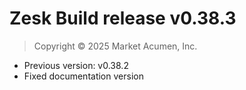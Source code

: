 # Zesk Build release v0.38.3

> Copyright &copy; 2025 Market Acumen, Inc.

- Previous version: v0.38.2
- Fixed documentation version
